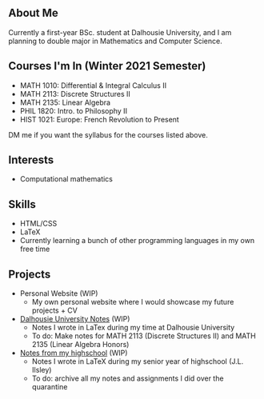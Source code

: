 ## About Me

Currently a first-year BSc. student at Dalhousie University, and I am planning to double major in Mathematics and Computer Science.

## Courses I'm In (Winter 2021 Semester)
- MATH 1010: Differential & Integral Calculus II 
- MATH 2113: Discrete Structures II
- MATH 2135: Linear Algebra
- PHIL 1820: Intro. to Philosophy II
- HIST 1021: Europe: French Revolution to Present

DM me if you want the syllabus for the courses listed above.

## Interests
- Computational mathematics 

## Skills
- HTML/CSS
- LaTeX
- Currently learning a bunch of other programming languages in my own free time

## Projects
- Personal Website (WIP)
  - My own personal website where I would showcase my future projects + CV
- [Dalhousie University Notes](https://github.com/salieri-22/DalhousieU_notes) (WIP)
  - Notes I wrote in LaTex during my time at Dalhousie University
  - To do: Make notes for MATH 2113 (Discrete Structures II) and MATH 2135 (Linear Algebra Honors)
- [Notes from my highschool](https://github.com/salieri-22/JL_notes) (WIP)
  - Notes I wrote in LaTeX during my senior year of highschool (J.L. Ilsley)
  - To do: archive all my notes and assignments I did over the quarantine
